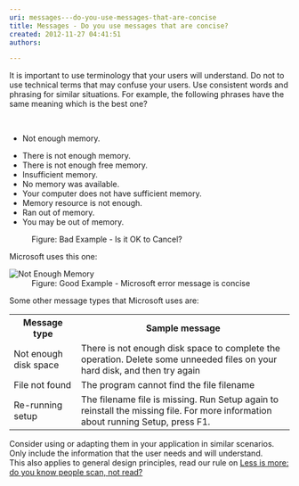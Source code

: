 ```yaml
---
uri: messages---do-you-use-messages-that-are-concise
title: Messages - Do you use messages that are concise?
created: 2012-11-27 04:41:51
authors:

---
```





<span class='intro'> <p>It is important to use terminology that your users will understand. Do not to use technical terms that may confuse your users. Use consistent words and phrasing for similar situations. For example, the following phrases have the same meaning which is the best one?</p> </span>

​<ul><li>Not enough memory.</li>
<li>There is not enough memory.</li>
<li>There is not enough free memory.</li>
<li>Insufficient memory.</li>
<li>No memory was available.</li>
<li>Your computer does not have sufficient memory.</li>
<li>Memory resource is not enough.</li>
<li>Ran out of memory.</li>
<li>You may be out of memory.</li></ul>
<dl class="badImage"><dt><img src="http&#58;//www.ssw.com.au/ssw/Standards/Rules/Images/Bad-MessageBoxZango.jpg" alt="" /></dt>
<dd>Figure&#58; Bad Example - Is it OK to Cancel?</dd></dl>
<div>Microsoft uses this one&#58;</div>
<dl class="goodImage"><dt><img src="http&#58;//www.ssw.com.au/ssw/Standards/Rules/Images/NotEnoughMemory.gif" alt="Not Enough Memory" /></dt>
<dd>Figure&#58; Good Example - Microsoft error message is concise</dd></dl>
<div>Some other message types that Microsoft uses are&#58;</div>
<table cellspacing="0" cellpadding="3" border="0" class="clsSSWTable"><tbody><tr><th>Message type</th>
<th>Sample message</th></tr>
<tr><td>Not enough disk space</td>
<td>There is not enough disk space to complete the operation. Delete some unneeded files on your hard disk, and then try again</td></tr>
<tr><td>File not found</td>
<td>The program cannot find the file filename</td></tr>
<tr><td>Re-running setup</td>
<td>The filename file is missing. Run Setup again to reinstall the missing file. For more information about running Setup, press F1. </td></tr></tbody></table>
<div>Consider using or adapting them in your application in similar scenarios. Only include the information that the user needs and will understand.</div>
<div>This also applies to general design principles, read our rule on <a href="/less-is-more-do-you-know-people-scan-not-read">Less is more&#58; do you know people scan, not read?</a></div>


